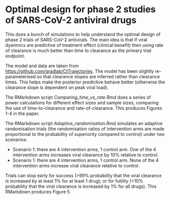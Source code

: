 # Optimal design for phase 2 studies of SARS-CoV-2 antiviral drugs


This does a bunch of simulations to help understand the optimal design of phase 2 trials of SARS-CoV-2 antivirals. The main idea is that if viral dyanmics are predictive of treatment effect (clinical benefit) then using rate of clearance is much better than time to clearance as the primary trial endpoint.

The model and data are taken from https://github.com/gradlab/CtTrajectories.
The model has been slightly re-parameterised so that clearance slopes are inferred rather than clearance times. This helps make the posterior predictive behave better (otherwise the clearance slope is dependent on peak viral load).

The RMarkdown script *Comparing_time_vs_rate.Rmd* does a series of power calculations for different effect sizes and sample sizes, comparing the use of time-to-clearance and rate-of-clearance. This produces Figures 1-4 in the paper.

The RMarkdown script *Adaptive_randomisation.Rmd* simulates an adaptive randomisation trials (the randomisation ratios of intervention arms are made proportional to the probability of superiority compared to control) under two scenarios:

* Scenario 1: there are 4 intervention arms, 1 control arm. One of the 4 intervention arms increases viral clearance by 10\% relative to control.
* Scenario 1: there are 4 intervention arms, 1 control arm. None of the 4 intervention arms increase viral clearance relative to control.

Trials can stop early for success (>99\% probability that the viral clearance is increased by at least 1\% for at least 1 drug); or for futility (<10\% probability that the viral clearance is increased by 1\% for all drugs). This RMarkdown produces Figure 5.


